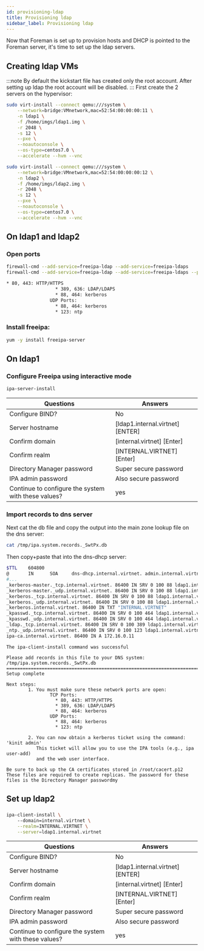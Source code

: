 ```yaml
---
id: provisioning-ldap
title: Provisioning ldap
sidebar_label: Provisioning ldap
---
```


Now that Foreman is set up to provision hosts and DHCP is pointed to the Foreman server, it's time to set up the ldap servers.
## Creating ldap VMs
:::note
By default the kickstart file has created only the root account. After setting up ldap the root account will be disabled.
:::
First create the 2 servers on the hypervisor:

```bash title="ldap1"
sudo virt-install --connect qemu:///system \
    --network=bridge:VMnetwork,mac=52:54:00:00:00:11 \
    -n ldap1 \
    -f /home/imgs/ldap1.img \
    -r 2048 \
    -s 12 \
    --pxe \
    --noautoconsole \
    --os-type=centos7.0 \
    --accelerate --hvm --vnc
```
```bash title="ldap2"
sudo virt-install --connect qemu:///system \
    --network=bridge:VMnetwork,mac=52:54:00:00:00:12 \
    -n ldap2 \
    -f /home/imgs/ldap2.img \
    -r 2048 \
    -s 12 \
    --pxe \
    --noautoconsole \
    --os-type=centos7.0 \
    --accelerate --hvm --vnc
```


## On ldap1 and ldap2
### Open ports
```bash title="ldap services"
firewall-cmd --add-service=freeipa-ldap --add-service=freeipa-ldaps
firewall-cmd --add-service=freeipa-ldap --add-service=freeipa-ldaps --permanent
```
```bash title="test"
* 80, 443: HTTP/HTTPS
                  * 389, 636: LDAP/LDAPS
                  * 88, 464: kerberos
                UDP Ports:
                  * 88, 464: kerberos
                  * 123: ntp
```
### Install freeipa:
```bash
yum -y install freeipa-server
```
## On ldap1
### Configure Freeipa using interactive mode
```bash
ipa-server-install
```
|Questions|Answers|
|---------|-------|
|Configure BIND?| No|
|Server hostname| \[ldap1.internal.virtnet\] \[ENTER\]|
|Confirm domain | \[internal.virtnet\] \[Enter\]|
|Confirm realm  | \[INTERNAL.VIRTNET\] \[Enter\]|
|Directory Manager password| Super secure password|
|IPA admin password| Also secure password|
|Continue to configure the system with these values?| yes|

### Import records to dns server

Next cat the db file and copy the output into the main zone lookup file on the dns server:

```bash title="ldap1 server"
cat /tmp/ipa.system.records._SwtPx.db
```

Then copy+paste that into the dns-dhcp server:
```bash title="/var/named/zones/internal.virtnet"
$TTL    604800
@       IN      SOA     dns-dhcp.internal.virtnet. admin.internal.virtnet. (
#...
_kerberos-master._tcp.internal.virtnet. 86400 IN SRV 0 100 88 ldap1.internal.virtnet.
_kerberos-master._udp.internal.virtnet. 86400 IN SRV 0 100 88 ldap1.internal.virtnet.
_kerberos._tcp.internal.virtnet. 86400 IN SRV 0 100 88 ldap1.internal.virtnet.
_kerberos._udp.internal.virtnet. 86400 IN SRV 0 100 88 ldap1.internal.virtnet.
_kerberos.internal.virtnet. 86400 IN TXT "INTERNAL.VIRTNET"
_kpasswd._tcp.internal.virtnet. 86400 IN SRV 0 100 464 ldap1.internal.virtnet.
_kpasswd._udp.internal.virtnet. 86400 IN SRV 0 100 464 ldap1.internal.virtnet.
_ldap._tcp.internal.virtnet. 86400 IN SRV 0 100 389 ldap1.internal.virtnet.
_ntp._udp.internal.virtnet. 86400 IN SRV 0 100 123 ldap1.internal.virtnet.
ipa-ca.internal.virtnet. 86400 IN A 172.16.0.11
```

```text
The ipa-client-install command was successful

Please add records in this file to your DNS system: /tmp/ipa.system.records._SwtPx.db
==============================================================================
Setup complete

Next steps:
        1. You must make sure these network ports are open:
                TCP Ports:
                  * 80, 443: HTTP/HTTPS
                  * 389, 636: LDAP/LDAPS
                  * 88, 464: kerberos
                UDP Ports:
                  * 88, 464: kerberos
                  * 123: ntp

        2. You can now obtain a kerberos ticket using the command: 'kinit admin'
           This ticket will allow you to use the IPA tools (e.g., ipa user-add)
           and the web user interface.

Be sure to back up the CA certificates stored in /root/cacert.p12
These files are required to create replicas. The password for these
files is the Directory Manager passwordmy 
```
## Set up ldap2
### 
```bash
ipa-client-install \ 
    --domain=internal.virtnet \
    --realm=INTERNAL.VIRTNET \
    --server=ldap1.internal.virtnet
```

|Questions|Answers|
|---------|-------|
|Configure BIND?| No|
|Server hostname| \[ldap1.internal.virtnet\] \[ENTER\]|
|Confirm domain | \[internal.virtnet\] \[Enter\]|
|Confirm realm  | \[INTERNAL.VIRTNET\] \[Enter\]|
|Directory Manager password| Super secure password|
|IPA admin password| Also secure password|
|Continue to configure the system with these values?| yes|